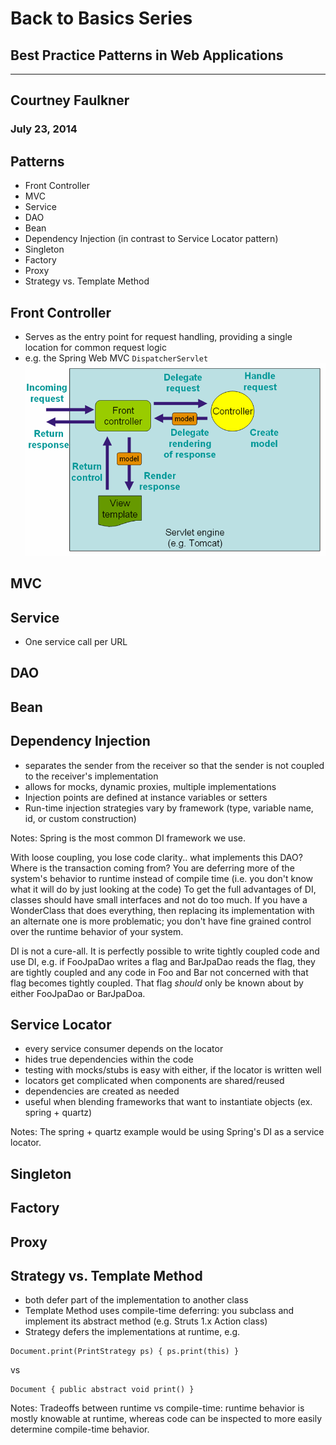 # Back to Basics Series
## Best Practice Patterns in Web Applications
---
## Courtney Faulkner
### July 23, 2014



## Patterns
- Front Controller
- MVC
- Service
- DAO
- Bean
- Dependency Injection (in contrast to Service Locator pattern)
- Singleton
- Factory
- Proxy
- Strategy vs. Template Method



## Front Controller
- Serves as the entry point for request handling, providing a single location for common request logic
- e.g. the Spring Web MVC `DispatcherServlet` 
![mvc](img/mvc.png "Spring Web MVC")



## MVC



## Service
- One service call per URL



## DAO



## Bean



## Dependency Injection
- separates the sender from the receiver so that the sender is not coupled to the receiver's implementation
- allows for mocks, dynamic proxies, multiple implementations
- Injection points are defined at instance variables or setters
- Run-time injection strategies vary by framework (type, variable name, id, or custom construction)

Notes:
Spring is the most common DI framework we use.

With loose coupling, you lose code clarity.. what implements this DAO?  Where is the transaction coming from?
You are deferring more of the system's behavior to runtime instead of compile time (i.e. you don't know what it will do by just looking at the code)
To get the full advantages of DI, classes should have small interfaces and not do too much. If you have a WonderClass that does everything, then replacing its implementation with an alternate one is more problematic; you don't have fine grained control over the runtime behavior of your system.

DI is not a cure-all. It is perfectly possible to write tightly coupled code and use DI, e.g. if FooJpaDao writes a flag and BarJpaDao reads the flag, they are tightly coupled and any code in Foo and Bar not concerned with that flag becomes tightly coupled. That flag _should_ only be known about by either FooJpaDao or BarJpaDoa.


## Service Locator
- every service consumer depends on the locator
- hides true dependencies within the code
- testing with mocks/stubs is easy with either, if the locator is written well
- locators get complicated when components are shared/reused
- dependencies are created as needed
- useful when blending frameworks that want to instantiate objects (ex. spring + quartz)

Notes:
The spring + quartz example would be using Spring's DI as a service locator.



## Singleton



## Factory



## Proxy



## Strategy vs. Template Method
- both defer part of the implementation to another class
- Template Method uses compile-time deferring: you subclass and implement its abstract method (e.g. Struts 1.x Action class)
- Strategy defers the implementations at runtime, e.g. 
```
Document.print(PrintStrategy ps) { ps.print(this) } 
```
vs 
```
Document { public abstract void print() }
```

Notes:
Tradeoffs between runtime vs compile-time: runtime behavior is mostly knowable at runtime, whereas code can be inspected to more easily determine compile-time behavior.
